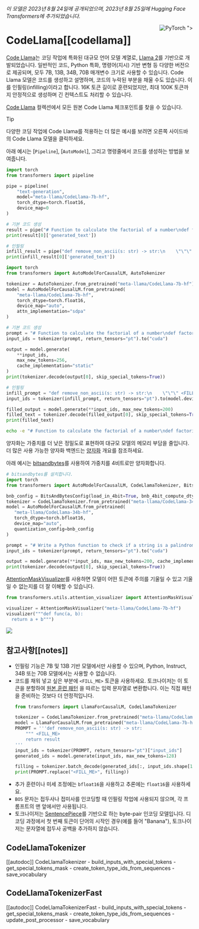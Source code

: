 <!--Copyright 2023 The HuggingFace Team. All rights reserved.

Licensed under the Apache License, Version 2.0 (the "License"); you may not use this file except in compliance with
the License. You may obtain a copy of the License at

http://www.apache.org/licenses/LICENSE-2.0

Unless required by applicable law or agreed to in writing, software distributed under the License is distributed on
an "AS IS" BASIS, WITHOUT WARRANTIES OR CONDITIONS OF ANY KIND, either express or implied. See the License for the
specific language governing permissions and limitations under the License.

⚠️ Note that this file is in Markdown but contains specific syntax for our doc-builder (similar to MDX) that may not be
rendered properly in your Markdown viewer.

-->
*이 모델은 2023년 8월 24일에 공개되었으며, 2023년 8월 25일에 Hugging Face Transformers에 추가되었습니다.*
<div style="float: right;">
    <div class="flex flex-wrap space-x-1">
        <img alt="PyTorch" src="https://img.shields.io/badge/PyTorch-DE3412?style=flat&logo=pytorch&logoColor=white">
        ">
    </div>
</div>

# CodeLlama[[codellama]]

[Code Llama](https://huggingface.co/papers/2308.12950)는 코딩 작업에 특화된 대규모 언어 모델 계열로,  [Llama 2](./llama2)를 기반으로 개발되었습니다. 일반적인 코드, Python 특화, 명령어(지시) 기반 변형 등 다양한 버전으로 제공되며, 모두 7B, 13B, 34B, 70B 매개변수 크기로 사용할 수 있습니다. Code Llama 모델은 코드를 생성하고 설명하며, 코드의 누락된 부분을 채울 수도 있습니다. 이를 인필링(infilling)이라고 합니다. 16K 토큰 길이로 훈련되었지만, 최대 100K 토큰까지 안정적으로 생성하며 긴 컨텍스트도 처리할 수 있습니다.

[Code Llama](https://huggingface.co/collections/meta-llama/code-llama-family-661da32d0a9d678b6f55b933) 컬렉션에서 모든 원본 Code Llama 체크포인트를 찾을 수 있습니다.

> [!TIP]
> 다양한 코딩 작업에 Code Llama를 적용하는 더 많은 예시를 보려면 오른쪽 사이드바의 Code Llama 모델을 클릭하세요.

아래 예시는 [`Pipeline`], [`AutoModel`], 그리고 명령줄에서 코드를 생성하는 방법을 보여줍니다.

<hfoptions id="usage">
<hfoption id="Pipeline">

```py
import torch
from transformers import pipeline

pipe = pipeline(
    "text-generation",
    model="meta-llama/CodeLlama-7b-hf",
    torch_dtype=torch.float16,
    device_map=0
)

# 기본 코드 생성
result = pipe("# Function to calculate the factorial of a number\ndef factorial(n):", max_new_tokens=256)
print(result[0]['generated_text'])

# 인필링
infill_result = pipe("def remove_non_ascii(s: str) -> str:\n    \"\"\" <FILL_ME>\n    return result", max_new_tokens=200)
print(infill_result[0]['generated_text'])
```

</hfoption>
<hfoption id="AutoModel">

```py
import torch
from transformers import AutoModelForCausalLM, AutoTokenizer

tokenizer = AutoTokenizer.from_pretrained("meta-llama/CodeLlama-7b-hf")
model = AutoModelForCausalLM.from_pretrained(
    "meta-llama/CodeLlama-7b-hf",
    torch_dtype=torch.float16,
    device_map="auto",
    attn_implementation="sdpa"
)

# 기본 코드 생성
prompt = "# Function to calculate the factorial of a number\ndef factorial(n):"
input_ids = tokenizer(prompt, return_tensors="pt").to("cuda")

output = model.generate(
    **input_ids,
    max_new_tokens=256,
    cache_implementation="static"
)
print(tokenizer.decode(output[0], skip_special_tokens=True))

# 인필링
infill_prompt = "def remove_non_ascii(s: str) -> str:\n    \"\"\" <FILL_ME>\n    return result"
input_ids = tokenizer(infill_prompt, return_tensors="pt").to(model.device)

filled_output = model.generate(**input_ids, max_new_tokens=200)
filled_text = tokenizer.decode(filled_output[0], skip_special_tokens=True)
print(filled_text)
```

</hfoption>
<hfoption id="transformers CLI">

```bash
echo -e "# Function to calculate the factorial of a number\ndef factorial(n):" | transformers run --task text-generation --model meta-llama/CodeLlama-7b-hf --device 0
```

</hfoption>
</hfoptions>

양자화는 가중치를 더 낮은 정밀도로 표현하여 대규모 모델의 메모리 부담을 줄입니다. 더 많은 사용 가능한 양자화 백엔드는 [양자화](../quantization/overview) 개요를 참조하세요.

아래 예시는 [bitsandbytes](../quantization/bitsandbytes)를 사용하여 가중치를 4비트로만 양자화합니다.

```py
# bitsandbytes를 설치합니다.
import torch
from transformers import AutoModelForCausalLM, CodeLlamaTokenizer, BitsAndBytesConfig

bnb_config = BitsAndBytesConfig(load_in_4bit=True, bnb_4bit_compute_dtype=torch.bfloat16, bnb_4bit_quant_type="nf4", bnb_4bit_use_double_quant=True)
tokenizer = CodeLlamaTokenizer.from_pretrained("meta-llama/CodeLlama-34b-hf")
model = AutoModelForCausalLM.from_pretrained(
   "meta-llama/CodeLlama-34b-hf",
   torch_dtype=torch.bfloat16,
   device_map="auto",
   quantization_config=bnb_config
)

prompt = "# Write a Python function to check if a string is a palindrome\ndef is_palindrome(s):"
input_ids = tokenizer(prompt, return_tensors="pt").to("cuda")

output = model.generate(**input_ids, max_new_tokens=200, cache_implementation="static")
print(tokenizer.decode(output[0], skip_special_tokens=True))
```

[AttentionMaskVisualizer](https://github.com/huggingface/transformers/blob/beb9b5b02246b9b7ee81ddf938f93f44cfeaad19/src/transformers/utils/attention_visualizer.py#L139)를 사용하면 모델이 어떤 토큰에 주의를 기울일 수 있고 기울일 수 없는지를 더 잘 이해할 수 있습니다.

```py
from transformers.utils.attention_visualizer import AttentionMaskVisualizer

visualizer = AttentionMaskVisualizer("meta-llama/CodeLlama-7b-hf")
visualizer("""def func(a, b):
  return a + b""")
```

<div class="flex justify-center">
    <img src="https://huggingface.co/datasets/huggingface/documentation-images/resolve/main/transformers/model_doc/codellama-attn-mask.png"/>
</div>

## 참고사항[[notes]]

- 인필링 기능은 7B 및 13B 기반 모델에서만 사용할 수 있으며, Python, Instruct, 34B 또는 70B 모델에서는 사용할 수 없습니다.
- 코드를 채워 넣고 싶은 부분에 `<FILL_ME>` 토큰을 사용하세요. 토크나이저는 이 토큰을 분할하여 [원본 훈련 패턴](https://github.com/facebookresearch/codellama/blob/cb51c14ec761370ba2e2bc351374a79265d0465e/llama/generation.py#L402) 을 따르는 입력 문자열로 변환합니다. 이는 직접 패턴을 준비하는 것보다 더 안정적입니다.
    ```py
    from transformers import LlamaForCausalLM, CodeLlamaTokenizer

    tokenizer = CodeLlamaTokenizer.from_pretrained("meta-llama/CodeLlama-7b-hf")
    model = LlamaForCausalLM.from_pretrained("meta-llama/CodeLlama-7b-hf")
    PROMPT = '''def remove_non_ascii(s: str) -> str:
        """ <FILL_ME>
        return result
    '''
    input_ids = tokenizer(PROMPT, return_tensors="pt")["input_ids"]
    generated_ids = model.generate(input_ids, max_new_tokens=128)

    filling = tokenizer.batch_decode(generated_ids[:, input_ids.shape[1]:], skip_special_tokens = True)[0]
    print(PROMPT.replace("<FILL_ME>", filling))
    ```
- 추가 훈련이나 미세 조정에는 `bfloat16`을 사용하고 추론에는 `float16`을 사용하세요.
- `BOS` 문자는 접두사나 접미사를 인코딩할 때 인필링 작업에 사용되지 않으며, 각 프롬프트의 맨 앞에서만 사용됩니다.
- 토크나이저는 [SentencePiece](https://github.com/google/sentencepiece)를 기반으로 하는 byte-pair 인코딩 모델입니다. 디코딩 과정에서 첫 번째 토큰이 단어의 시작인 경우(예를 들어 "Banana"), 토크나이저는 문자열에 접두사 공백을 추가하지 않습니다.

## CodeLlamaTokenizer

[[autodoc]] CodeLlamaTokenizer
    - build_inputs_with_special_tokens
    - get_special_tokens_mask
    - create_token_type_ids_from_sequences
    - save_vocabulary

## CodeLlamaTokenizerFast

[[autodoc]] CodeLlamaTokenizerFast
    - build_inputs_with_special_tokens
    - get_special_tokens_mask
    - create_token_type_ids_from_sequences
    - update_post_processor
    - save_vocabulary
